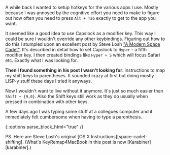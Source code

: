 <!--
layout: post
title: (lisp keymap)
-->

A while back I wanted to setup hotkeys for the various apps I use.
Mostly because I was annoyed by the cognitive effort you need to
make to figure out how often you need to press `Alt + Tab` exactly
to get to the app you want.

It seemed like a good idea to use Capslock as a modifier key.
This way I could be sure I wouldn't override any other keybindings.
Figuring out how to do this I stumpled upon an excellent
post by Steve Losh ["A Modern Space Cadet"][space-cadet]. It's
described in detail how to set Capslock to `Hyper` - a fifth modifier
key. I then created bindings like `Hyper + S` which will focus Safari
etc. Exactly what I was looking for.


**Then I found something in his post I wasn't looking for**:
instructions to map my shift keys to parentheses. It sounded crazy at
first but doing mostly LISP-y stuff these days I tried it anyways.

Now I wouldn't want to live without it anymore. It's just so much easier
than `Shift + {9,0}`. Also the Shift keys still work as they do usually
when pressed in combination with other keys.

A few days ago I was typing some stuff at a collegues computer and
it immediately felt cumbersome when having to type a parenthesis.

{::options parse_block_html="true" /}

<aside>
PS. Here are Steve Losh's original
[OS X Instructions][space-cadet-shifting]. (What's KeyRemap4MacBook in
this post is now [Karabiner][karabiner].)
</aside>

[space-cadet]: http://stevelosh.com/blog/2012/10/a-modern-space-cadet/
[space-cadet-shifting]: http://stevelosh.com/blog/2012/10/a-modern-space-cadet/#shift-parentheses
[karabiner]: https://pqrs.org/osx/karabiner/index.html.en


